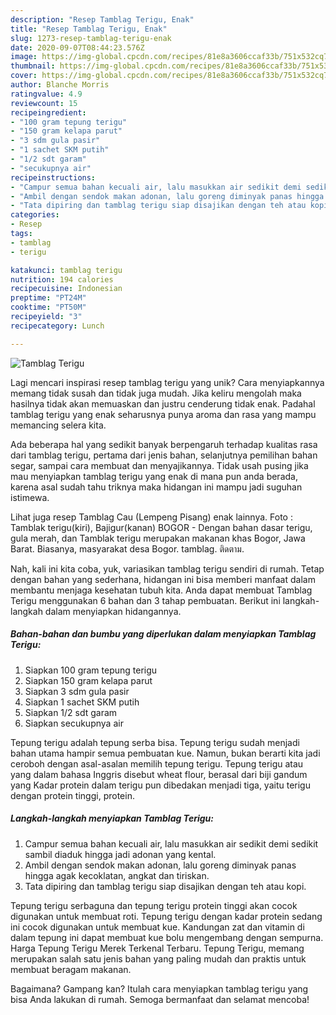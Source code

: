 ```yaml
---
description: "Resep Tamblag Terigu, Enak"
title: "Resep Tamblag Terigu, Enak"
slug: 1273-resep-tamblag-terigu-enak
date: 2020-09-07T08:44:23.576Z
image: https://img-global.cpcdn.com/recipes/81e8a3606ccaf33b/751x532cq70/tamblag-terigu-foto-resep-utama.jpg
thumbnail: https://img-global.cpcdn.com/recipes/81e8a3606ccaf33b/751x532cq70/tamblag-terigu-foto-resep-utama.jpg
cover: https://img-global.cpcdn.com/recipes/81e8a3606ccaf33b/751x532cq70/tamblag-terigu-foto-resep-utama.jpg
author: Blanche Morris
ratingvalue: 4.9
reviewcount: 15
recipeingredient:
- "100 gram tepung terigu"
- "150 gram kelapa parut"
- "3 sdm gula pasir"
- "1 sachet SKM putih"
- "1/2 sdt garam"
- "secukupnya air"
recipeinstructions:
- "Campur semua bahan kecuali air, lalu masukkan air sedikit demi sedikit sambil diaduk hingga jadi adonan yang kental."
- "Ambil dengan sendok makan adonan, lalu goreng diminyak panas hingga agak kecoklatan, angkat dan tiriskan."
- "Tata dipiring dan tamblag terigu siap disajikan dengan teh atau kopi."
categories:
- Resep
tags:
- tamblag
- terigu

katakunci: tamblag terigu 
nutrition: 194 calories
recipecuisine: Indonesian
preptime: "PT24M"
cooktime: "PT50M"
recipeyield: "3"
recipecategory: Lunch

---
```



![Tamblag Terigu](https://img-global.cpcdn.com/recipes/81e8a3606ccaf33b/751x532cq70/tamblag-terigu-foto-resep-utama.jpg)

Lagi mencari inspirasi resep tamblag terigu yang unik? Cara menyiapkannya memang tidak susah dan tidak juga mudah. Jika keliru mengolah maka hasilnya tidak akan memuaskan dan justru cenderung tidak enak. Padahal tamblag terigu yang enak seharusnya punya aroma dan rasa yang mampu memancing selera kita.

Ada beberapa hal yang sedikit banyak berpengaruh terhadap kualitas rasa dari tamblag terigu, pertama dari jenis bahan, selanjutnya pemilihan bahan segar, sampai cara membuat dan menyajikannya. Tidak usah pusing jika mau menyiapkan tamblag terigu yang enak di mana pun anda berada, karena asal sudah tahu triknya maka hidangan ini mampu jadi suguhan istimewa.

Lihat juga resep Tamblag Cau (Lempeng Pisang) enak lainnya. Foto : Tamblak terigu(kiri), Bajigur(kanan) BOGOR - Dengan bahan dasar terigu, gula merah, dan Tamblak terigu merupakan makanan khas Bogor, Jawa Barat. Biasanya, masyarakat desa Bogor. tamblag. ติดตาม.


Nah, kali ini kita coba, yuk, variasikan tamblag terigu sendiri di rumah. Tetap dengan bahan yang sederhana, hidangan ini bisa memberi manfaat dalam membantu menjaga kesehatan tubuh kita. Anda dapat membuat Tamblag Terigu menggunakan 6 bahan dan 3 tahap pembuatan. Berikut ini langkah-langkah dalam menyiapkan hidangannya.

<!--inarticleads1-->

##### Bahan-bahan dan bumbu yang diperlukan dalam menyiapkan Tamblag Terigu:

1. Siapkan 100 gram tepung terigu
1. Siapkan 150 gram kelapa parut
1. Siapkan 3 sdm gula pasir
1. Siapkan 1 sachet SKM putih
1. Siapkan 1/2 sdt garam
1. Siapkan secukupnya air


Tepung terigu adalah tepung serba bisa. Tepung terigu sudah menjadi bahan utama hampir semua pembuatan kue. Namun, bukan berarti kita jadi ceroboh dengan asal-asalan memilih tepung terigu. Tepung terigu atau yang dalam bahasa Inggris disebut wheat flour, berasal dari biji gandum yang Kadar protein dalam terigu pun dibedakan menjadi tiga, yaitu terigu dengan protein tinggi, protein. 

<!--inarticleads2-->

##### Langkah-langkah menyiapkan Tamblag Terigu:

1. Campur semua bahan kecuali air, lalu masukkan air sedikit demi sedikit sambil diaduk hingga jadi adonan yang kental.
1. Ambil dengan sendok makan adonan, lalu goreng diminyak panas hingga agak kecoklatan, angkat dan tiriskan.
1. Tata dipiring dan tamblag terigu siap disajikan dengan teh atau kopi.


Tepung terigu serbaguna dan tepung terigu protein tinggi akan cocok digunakan untuk membuat roti. Tepung terigu dengan kadar protein sedang ini cocok digunakan untuk membuat kue. Kandungan zat dan vitamin di dalam tepung ini dapat membuat kue bolu mengembang dengan sempurna. Harga Tepung Terigu Merek Terkenal Terbaru. Tepung Terigu, memang merupakan salah satu jenis bahan yang paling mudah dan praktis untuk membuat beragam makanan. 

Bagaimana? Gampang kan? Itulah cara menyiapkan tamblag terigu yang bisa Anda lakukan di rumah. Semoga bermanfaat dan selamat mencoba!

